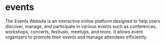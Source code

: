# events
The Events Website is an interactive online platform designed to help users discover, manage, and participate in various events such as conferences, workshops, concerts, festivals, meetups, and more. It allows event organizers to promote their events and manage attendees efficiently.
